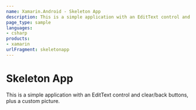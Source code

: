 ```yaml
---
name: Xamarin.Android - Skeleton App
description: This is a simple application with an EditText control and clear/back buttons, plus a custom picture.
page_type: sample
languages:
- csharp
products:
- xamarin
urlFragment: skeletonapp
---
```

# Skeleton App

This is a simple application with an EditText control
and clear/back buttons, plus a custom picture.
